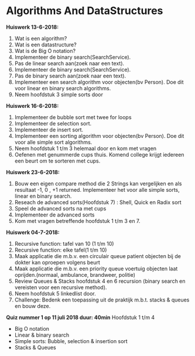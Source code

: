 # Algorithms And DataStructures


**Huiswerk 13-6-2018:** 
1. Wat is een algorithm?
2. Wat is een datastructure?
3. Wat is de Big O notation?
4. Implementeer de binary search(SearchService).
5. Pas de linear search aan(zoek naar een text).
6. Implementeer de binary search(SearchService).
7. Pas de binary search aan(zoek naar een text).
8. Implementeer een search algorithm voor objecten(bv Person). Doe dit voor linear en binary search algorithms.
9. Neem hoofdstuk 3 simple sorts door

**Huiswerk 16-6-2018:**
1. Implementeer de bubble sort met twee for loops
2. Implementeer de selection sort.
3. Implementeer de insert sort.
4. Implementeer een sorting algorithm voor objecten(bv Person). Doe dit voor alle simple sort algorithms.
5. Neem hoofdstuk 1 t/m 3 helemaal door en kom met vragen
6. Oefenen met genummerde cups thuis. Komend college krijgt iedereen een beurt om te sorteren met cups.

**Huiswerk 23-6-2018:**
1. Bouw een eigen compare method die 2 Strings kan vergelijken en als resultaat -1, 0 , +1 returned.
   Implementeer het voor alle simple sorts, linear en binary search.
2. Reseach de advanced sorts(Hoofdstuk 7) : Shell, Quick en Radix sort
3. Speel de advanced sorts na met cups
4. Implementeer de advanced sorts
5. Kom met vragen betreffende hoofdstuk 1 t/m 3 en 7.

**Huiswerk 04-7-2018:**
1. Recursive function: tafel van 10 (1 t/m 10)
2. Recursive function: elke tafel(1 t/m 10)
3. Maak applicatie die m.b.v. een circulair queue patient objecten bij de dokter kan oproepen volgens beurt
4. Maak applicatie die m.b.v. een priority queue voertuig objecten laat oprijden.(normaal, ambulance, brandweer, politie) 
5. Review Queues & Stacks hoofdstuk 4 en 6 recursion (binary search en vereisten voor een recursive method).
6. Neem hoofdstuk 5 linkedlist door.
7. Challenge: Bedenk een toepassing uit de praktijk m.b.t. stacks & queues en bouw deze.

**Quiz nummer 1 op 11 juli 2018 duur: 40min**
Hoofdstuk 1 t/m 4 
- Big O notation
- Linear & binary search
- Simple sorts: Bubble, selection & insertion sort
- Stacks & Queues
